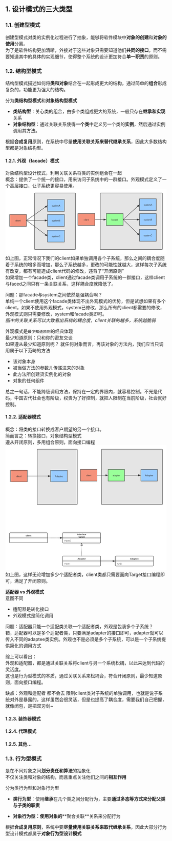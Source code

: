 
## 1. 设计模式的三大类型
### 1.1. 创建型模式
创建型模式对类的实例化过程进行了抽象，能够将软件模块中**对象的创建**和**对象的使用**分离。  
为了是软件结构更加清晰，外接对于这些对象只需要知道他们**共同的接口**，而不需要知道其中的具体的实现细节，使得整个系统的设计更加符合**单一职责**的原则。

### 1.2. 结构型模式
结构型模式描述如何将**类和对象**结合在一起形成更大的结构，通过简单的**组合**形成复杂的，功能更为强大的结构。

分为**类结构型模式**和**对象结构型模式**

- **类结构型**：关心类的组合，由多个类组成更大的系统，一般只存在**继承和实现**关系
- **对象结构型**：通过关联关系使得**一个类**中定义另一个类的**实例**，然后通过实例调用其方法。

根据**合成复用**原则，在系统中尽量**使用关联关系来替代继承关系**，因此大多数结构型都是对象结构型。

#### 1.2.1. 外观（facade）模式
对象结构型设计模式，利用关联关系将类的实例组合在一起  
概念：提供了一个统一的接口，用来访问子系统中的一群接口。外观模式定义了一个高层接口，让子系统更容易使用。
<img src='./imgs/facade1.png' />
如上图，正常情况下我们的client如果单独调用各个子系统，那么之间的耦合度随着子系统的增多而增加，那么子系统越多，更改的可能性就越大，这样每次子系统有改变，都有可能造成client代码的修改，违背了“开闭原则”  
如果增加一个facade类，client通过facade类调用子系统的一群接口，这样client与faced之间只有一条关联关系，这样耦合度就降低了。  

问题：那facade与system之间依然是强耦合啊？  
单纯一个client使用这个facade类体现不出外观模式的优势，但是试想如果有多个client，如果不使用外观模式，system已修改，那么所有的client都需要的修改，外观模式则只需要修改，system和facade类即可。  
_图中的关联关系可以大致看出系统的耦合度，client关联的越多，系统越脆弱_

外观模式是`最少知道原则`的经典体现  
最少知道原则：只和你的密友交谈  
如果遵从最少知道原则呢？ 
就任何对象而言，再该对象的方法内，我们应当只调用属于以下范畴的方法 
- 该对象本身
- 被当做方法的参数儿传递进来的对象
- 此方法所创建货实例化的对象
- 对象的任何组件

总之一句话，不能跨级调用方法，保持在一定的界限内，就容易控制。不光是代码，中国古代社会也有阶级，权贵为了好控制，就把人限制在当前阶级，社会就好控制。


#### 1.2.2. 适配器模式
概念：将类的接口转换成客户期望的另一个接口。  
简而言之：转换接口，对象结构型模式  
遵从开闭原则，多用组合原则，面向接口编程
<img src='./imgs/adapter1.png' />  
如上图，这样无论增加多少个适配者类，client类都只需要面向Target接口编程即可，满足了开闭原则。

**适配器 vs 外观模式**  
意图不同  
- 适配器是转化接口
- 外观模式是简化调用

问题：适配器只能一个适配类关联一个适配者类，外观是包装多个子系统？  
错，适配器可以是多个适配者类，只要满足adapter的接口即可，adapter就可以传入不同的adaptee类实例。外观也不是必须是多个子系统，可以是一个子系统提供简化的调用方式

综上可以看出：  
外观和适配器，都是通过关联关系将client与另一个系统松耦，以此来达到代码的灵活度。  
这也是行为型模式的本质，通过关联关系来松耦合，符合开闭原则，最少知道原则，面向接口编程。  

缺点：外观和适配者 都不会去 限制client类对子系统的单独调用，也就是说子系统对外是暴露的，这样虽然会很灵活，但是也提高了耦合度，需要我们自己把握，就像闭包，是把双刃剑~

#### 1.2.3. 装饰器模式
#### 1.2.4. 代理模式
#### 1.2.5. 其他...

### 1.3. 行为型模式
是在不同对象之间**划分责任和算法**的抽象化  
不仅关注类和对象的结构，而且重点关注他们之间的**相互作用**

分为类行为型和对象行为型
- **类行为型**：使用**继承**在几个类之间分配行为，主要**通过多态等方式来分配父类与子类的职责** 

- ****对象行为型**：使用对象的****聚合关联**关系来分配行为

根据**合成复用原则**，系统中要**尽量使用关联关系来取代继承关系**，因此大部分行为型设计模式都属于**对象行为型设计模式**

